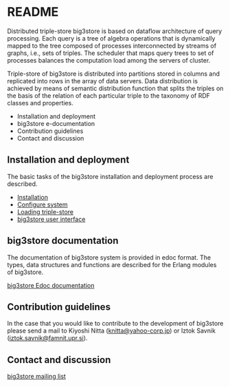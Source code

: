 # README #

Distributed triple-store big3store is based on dataflow architecture
of query processing. Each query is a tree of algebra operations that
is dynamically mapped to the tree composed of processes interconnected
by streams of graphs, i.e., sets of triples. The scheduler that maps
query trees to set of processes balances the computation load among
the servers of cluster.

Triple-store of big3store is distributed into partitions stored in 
columns and replicated into rows in the array of data servers. Data
distribution is achieved by means of semantic distribution function
that splits the triples on the basis of the
relation of each particular triple to the taxonomy of RDF classes
and properties. 

* Installation and deployment
* big3store e-documentation
* Contribution guidelines
* Contact and discussion

## Installation and deployment ##

The basic tasks of the big3store installation and deployment process 
are described.

* [Installation](src/HOWTO/install.md)
* [Configure system](src/HOWTO/configure-system.md)
* [Loading triple-store](src/HOWTO/load-triples.md)
* [big3store user interface](src/HOWTO/user-interface.md)

## big3store documentation ##

The documentation of big3store system is provided in edoc format. The types, 
data structures and functions are described for the Erlang modules of big3store.

[big3store Edoc documentation](doc/index.html)

## Contribution guidelines ##

In the case that you would like to contribute to the development of big3store please 
send a mail to Kiyoshi Nitta (knitta@yahoo-corp.jp) or Iztok Savnik (iztok.savnik@famnit.upr.si).

## Contact and discussion ##

[big3store mailing list](https://groups.google.com/forum/#!forum/big3store)
